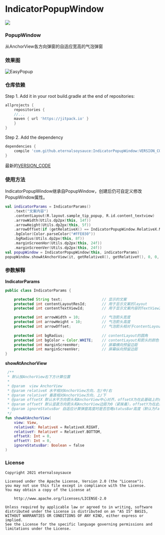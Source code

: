 # IndicatorPopupWindow
[![](https://jitpack.io/v/eternalsoysauce/IndicatorPopupWindow.svg)](https://jitpack.io/#eternalsoysauce/IndicatorPopupWindow)

### PopupWindow

从AnchorView各方向弹窗的自适应宽高的气泡弹窗


### 效果图

![EasyPopup](https://github.com/eternalsoysauce/IndicatorPopupWindow/images/sample.gif)

### 仓库依赖

Step 1. Add it in your root build.gradle at the end of repositories:
```gradle
allprojects {
    repositories {
	//...
	maven { url 'https://jitpack.io' }
    }
}
```
Step 2. Add the dependency
```gradle
dependencies {
    compile 'com.github.eternalsoysauce:IndicatorPopupWindow:VERSION_CODE'
}
```
最新的[VERSION_CODE](https://github.com/eternalsoysauce/IndicatorPopupWindow/releases)

### 使用方法

IndicatorPopupWindow继承自PopupWindow，创建后仍可自定义修改PopupWindow属性。

```kotlin
val indicatorParams = IndicatorParams()
	.text("文案内容")
	.contentLayout(R.layout.sample_tip_popup, R.id.content_textview)
	.arrowWidth(Utils.dp2px(this, 14f))
	.arrowHeight(Utils.dp2px(this, 5f))
	.arrowOffset(if (getRelativeX() == IndicatorPopupWindow.RelativeX.MIDDLE) 0 else Utils.dp2px(this, 12f))
	.bgColor(Color.parseColor("#FFE030"))
	.bgRadius(Utils.dp2px(this, 8f))
	.marginScreenHor(Utils.dp2px(this, 24f))
	.marginScreenVer(Utils.dp2px(this, 24f))
val popupWindow = IndicatorPopupWindow(this, indicatorParams)
popupWindow.showAtAnchorView(it, getRelativeX(), getRelativeY(), 0, 0, isFullScreen())
```

### 参数解释

**IndicatorParams**
```java
public class IndicatorParams {

    protected String text;					// 显示的文案
    protected int contentLayoutResId;		// 用于显示文案的layout
    protected int contentTextViewId;		// 用于显示文案内容的TextViewId

    protected int arrowWidth = 10;			// 气泡箭头宽度
    protected int arrowHeight = 10;			// 气泡箭头高度   
    protected int arrowOffset;				// 气泡箭头相对于contentLayout的偏移量
  
    protected int bgRadius;					// contentLayout的圆角
    protected int bgColor = Color.WHITE;	// contentLayout和箭头的颜色
    protected int marginScreenHor;			// 屏幕横向预留边距
    protected int marginScreenVer;			// 屏幕纵向预留边距
}
```

**showAtAnchorView**

```kotlin
 /**
 * 默认按AnchorView右下方计算位置
 *
 * @param  view AnchorView
 * @param relativeX 水平相对AnchorView方向，左/中/右
 * @param relativeY 垂直相对AnchorView方向，上/下
 * @param offsetX 默认水平方向箭头和AnchorView中心对齐，offsetX为在此基础上的偏移量，relativeX为LEFT时向左偏移，为MIDDLE/RIGHT时向右偏移
 * @param offsetY 默认竖直方向箭头和AnchorView边距为0（紧挨着），offsetY为在此基础上的偏移量，relativeY为TOP时向上偏移，为BOTTOM时向下偏移
 * @param ignoreStatusBar 自适应计算弹窗高度时是否忽略statusBar高度（默认为false），建议全屏时设为true，否则为false
 */
fun showAtAnchorView(
	view: View, 
	relativeX: RelativeX = RelativeX.RIGHT, 
	relativeY: RelativeY = RelativeY.BOTTOM, 
	offsetX: Int = 0, 
	offsetY: Int = 0, 
	ignoreStatusBar: Boolean = false
)
```

### License

```
Copyright 2021 eternalsoysauce

Licensed under the Apache License, Version 2.0 (the "License");
you may not use this file except in compliance with the License.
You may obtain a copy of the License at

    http://www.apache.org/licenses/LICENSE-2.0

Unless required by applicable law or agreed to in writing, software
distributed under the License is distributed on an "AS IS" BASIS,
WITHOUT WARRANTIES OR CONDITIONS OF ANY KIND, either express or implied.
See the License for the specific language governing permissions and
limitations under the License.
```
